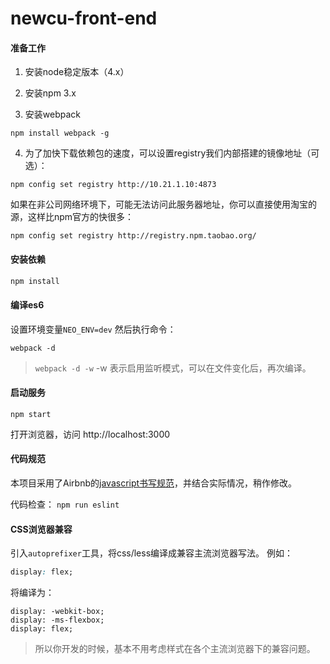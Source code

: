 # newcu-front-end

#### 准备工作
1. 安装node稳定版本（4.x）
 
2. 安装npm 3.x

3. 安装webpack

```
npm install webpack -g
```

4. 为了加快下载依赖包的速度，可以设置registry我们内部搭建的镜像地址（可选）：

```
npm config set registry http://10.21.1.10:4873
```
如果在非公司网络环境下，可能无法访问此服务器地址，你可以直接使用淘宝的源，这样比npm官方的快很多：
```
npm config set registry http://registry.npm.taobao.org/
```

#### 安装依赖
```sh
npm install
```


#### 编译es6
设置环境变量`NEO_ENV=dev`
然后执行命令：
```
webpack -d
```
> `webpack -d -w` -w 表示启用监听模式，可以在文件变化后，再次编译。

#### 启动服务
```
npm start
```

打开浏览器，访问 http://localhost:3000


#### 代码规范
本项目采用了Airbnb的[javascript书写规范](https://github.com/airbnb/javascript)，并结合实际情况，稍作修改。

代码检查：
`npm run eslint`


#### CSS浏览器兼容
引入`autoprefixer`工具，将css/less编译成兼容主流浏览器写法。
例如：
```css
display: flex;
```
将编译为：
```
display: -webkit-box;
display: -ms-flexbox;
display: flex;
```
>所以你开发的时候，基本不用考虑样式在各个主流浏览器下的兼容问题。
